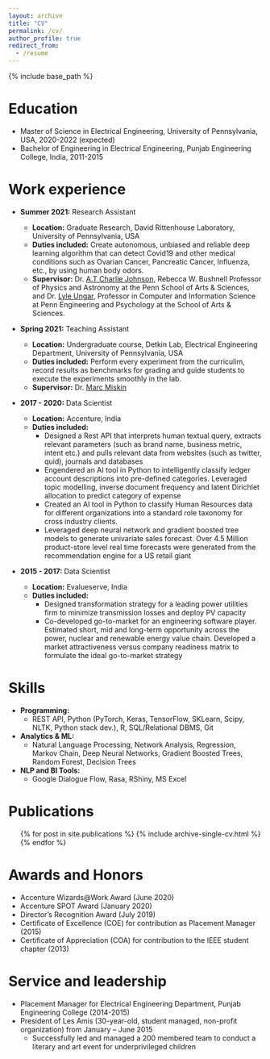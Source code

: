 ```yaml
---
layout: archive
title: "CV"
permalink: /cv/
author_profile: true
redirect_from:
  - /resume
---
```


{% include base_path %}

Education
======
* Master of Science in Electrical Engineering, University of Pennsylvania, USA, 2020-2022 (expected)
* Bachelor of Engineering in Electrical Engineering, Punjab Engineering College, India, 2011-2015

Work experience
======
* **Summer 2021:** Research Assistant
  * **Location:** Graduate Research, David Rittenhouse Laboratory, University of Pennsylvania, USA
  * **Duties included:** Create autonomous, unbiased and reliable deep learning algorithm that can detect Covid19 and other medical conditions such as Ovarian Cancer, Pancreatic Cancer, Influenza, etc., by using human body odors.
  * **Supervisor:** Dr. [A.T Charlie Johnson](https://live-sas-physics.pantheon.sas.upenn.edu/people/standing-faculty/charlie-johnson), Rebecca W. Bushnell Professor of Physics and Astronomy at the Penn School of Arts & Sciences, and Dr. [Lyle Ungar](https://www.cis.upenn.edu/~ungar/), Professor in Computer and Information Science at Penn Engineering and Psychology at the School of Arts & Sciences.

* **Spring 2021:** Teaching Assistant
  * **Location:** Undergraduate course, Detkin Lab, Electrical Engineering Department, University of Pennsylvania, USA
  * **Duties included:** Perform every experiment from the curriculim, record results as benchmarks for grading and guide students to execute the experiments smoothly in the lab.
  * **Supervisor:** Dr. [Marc Miskin](https://www.seas.upenn.edu/~mmiskin/)

* **2017 - 2020:** Data Scientist
  * **Location:** Accenture, India
  * **Duties included:**
    * Designed a Rest API that interprets human textual query, extracts relevant parameters (such as brand name, business metric, intent etc.) and pulls relevant data from websites (such as twitter, quid), journals and databases
    * Engendered an AI tool in Python to intelligently classify ledger account descriptions into pre-defined categories. Leveraged topic modelling, inverse document frequency and latent Dirichlet allocation to predict category of expense
    * Created an AI tool in Python to classify Human Resources data for different organizations into a standard role taxonomy for cross industry clients.
    * Leveraged deep neural network and gradient boosted tree models to generate univariate sales forecast. Over 4.5 Million product-store level real time forecasts were generated from the recommendation engine for a US retail giant
 
* **2015 - 2017:** Data Scientist
  * **Location:** Evalueserve, India
  * **Duties included:**
    * Designed transformation strategy for a leading power utilities firm to minimize transmission losses and deploy PV capacity
    * Co-developed go-to-market for an engineering software player. Estimated short, mid and long-term opportunity across the power, nuclear and renewable energy value chain. Developed a market attractiveness versus company readiness matrix to formulate the ideal go-to-market strategy
  
  
Skills
======
* **Programming:**
  * REST API, Python (PyTorch, Keras, TensorFlow, SKLearn, Scipy, NLTK, Python stack dev.), R, SQL/Relational DBMS, Git
* **Analytics & ML:**
  * Natural Language Processing, Network Analysis, Regression, Markov Chain, Deep Neural Networks, Gradient Boosted Trees, Random Forest, Decision Trees
* **NLP and BI Tools:**
  * Google Dialogue Flow, Rasa, RShiny, MS Excel

Publications
======
  <ul>{% for post in site.publications %}
    {% include archive-single-cv.html %}
  {% endfor %}</ul>
  
Awards and Honors
======
* Accenture Wizards@Work Award (June 2020)
* Accenture SPOT Award (January 2020)
* Director’s Recognition Award (July 2019)
* Certificate of Excellence (COE) for contribution as Placement Manager (2015)
* Certificate of Appreciation (COA) for contribution to the IEEE student chapter (2013)
  
Service and leadership
======
* Placement Manager for Electrical Engineering Department, Punjab Engineering College (2014-2015)
* President of Les Amis (30-year-old, student managed, non-profit organization) from January – June 2015
  * Successfully led and managed a 200 membered team to conduct a literary and art event for underprivileged children
